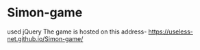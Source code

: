 # Simon-game
used jQuery
The game is hosted on this address- https://useless-net.github.io/Simon-game/
